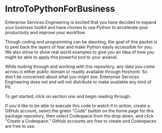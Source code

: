 # IntroToPythonForBusiness

Enterprise Services Engineering is excited that you have decided to expand your business toolkit and have chosen to use Python to accelerate your productivity and improve your workflow.

Though coding and programming can be daunting, the goal of this packet is to peel back the layers of fear and make Python easily accessible for you. We also strive to show real world examples to give you an idea of how you might be able to apply this powerful tool to your arsenal.

While looking through and working with this repository, any data you come across is either public domain or readily available through Hoshonti. So don't be concerned about what you might see. Enterprise Services Engineering does not and will not distribute or make available any kind of PII.

To get started, click on section one and begin reading through.


If you'd like to be able to execute this code to watch it in action, create a GitHub account, select the green "Code" button on the home page for this package repository, then select Codespace from the drop down, and click "Create a Codespace." GitHub accounts are free to create and Codespaces are free to use.
